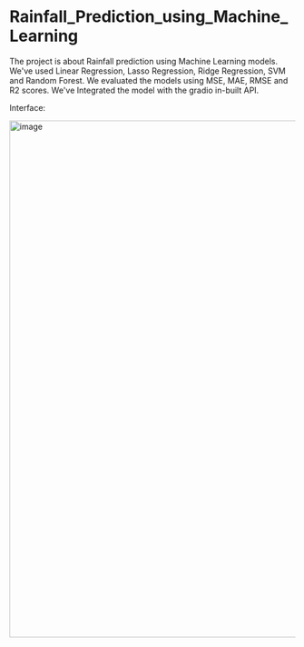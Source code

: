 # Rainfall_Prediction_using_Machine_Learning
The project is about Rainfall prediction using Machine Learning models. We've used Linear Regression, Lasso Regression, Ridge Regression, SVM and Random Forest. We evaluated the models using MSE, MAE, RMSE and R2 scores. We've Integrated the model with the gradio in-built API.

Interface:

<img width="910" alt="image" src="https://user-images.githubusercontent.com/107908927/224132907-c9269d84-5edf-4f7d-8210-0fa74faed73f.png">
